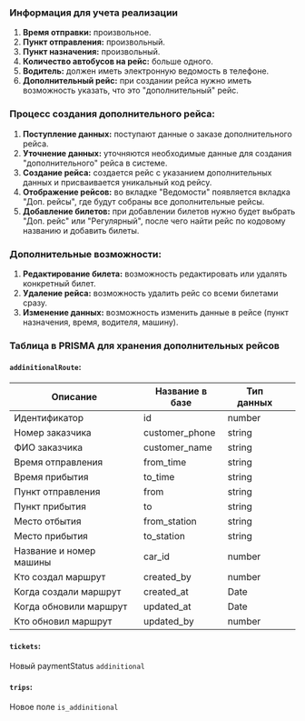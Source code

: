 ### Информация для учета реализации

1. **Время отправки:** произвольное.
2. **Пункт отправления:** произвольный.
3. **Пункт назначения:** произвольный.
4. **Количество автобусов на рейс:** больше одного.
5. **Водитель:** должен иметь электронную ведомость в телефоне.
6. **Дополнительный рейс:** при создании рейса нужно иметь возможность указать, что это "дополнительный" рейс.

### Процесс создания дополнительного рейса:

1. **Поступление данных:** поступают данные о заказе дополнительного рейса.
2. **Уточнение данных:** уточняются необходимые данные для создания "дополнительного" рейса в системе.
3. **Создание рейса:** создается рейс с указанием дополнительных данных и присваивается уникальный код рейсу.
4. **Отображение рейсов:** во вкладке "Ведомости" появляется вкладка "Доп. рейсы", где будут собраны все дополнительные рейсы.
5. **Добавление билетов:** при добавлении билетов нужно будет выбрать "Доп. рейс" или "Регулярный", после чего найти рейс по кодовому названию и добавить билеты.

### Дополнительные возможности:

1. **Редактирование билета:** возможность редактировать или удалять конкретный билет.
2. **Удаление рейса:** возможность удалить рейс со всеми билетами сразу.
3. **Изменение данных:** возможность изменить данные в рейсе (пункт назначения, время, водителя, машину).

### Таблица в PRISMA для хранения дополнительных рейсов

#### `addinitionalRoute`:

| Описание                | Название в базе | Тип данных |     |
| ----------------------- | --------------- | ---------- | --- |
| Идентификатор           | id              | number     |     |
| Номер заказчика         | customer_phone  | string     |     |
| ФИО заказчика           | customer_name   | string     |     |
| Время отправления       | from_time       | string     |     |
| Время прибытия          | to_time         | string     |     |
| Пункт отправления       | from            | string     |     |
| Пункт прибытия          | to              | string     |     |
| Место отбытия           | from_station    | string     |     |
| Место прибытия          | to_station      | string     |     |
| Название и номер машины | car_id          | number     |     |
| Кто создал маршрут      | created_by      | number     |     |
| Когда создали маршрут   | created_at      | Date       |     |
| Когда обновили маршрут  | updated_at      | Date       |     |
| Кто обновил маршрут     | updated_by      | number     |     |

#### `tickets`:
Новый paymentStatus `addinitional`


#### `trips`:
Новое поле `is_addinitional`

